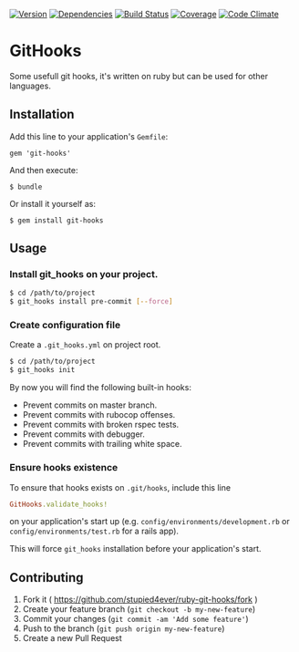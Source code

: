 [![Version](http://allthebadges.io/stupied4ever/git-hooks/badge_fury.png)](http://allthebadges.io/stupied4ever/git-hooks/badge_fury)
[![Dependencies](http://allthebadges.io/stupied4ever/git-hooks/gemnasium.png)](http://allthebadges.io/stupied4ever/git-hooks/gemnasium)
[![Build Status](http://allthebadges.io/stupied4ever/git-hooks/travis.png)](http://allthebadges.io/stupied4ever/git-hooks/travis)
[![Coverage](http://allthebadges.io/stupied4ever/git-hooks/coveralls.png)](http://allthebadges.io/stupied4ever/git-hooks/coveralls)
[![Code Climate](http://allthebadges.io/stupied4ever/git-hooks/code_climate.png)](http://allthebadges.io/stupied4ever/git-hooks/code_climate)

# GitHooks

Some usefull git hooks, it's written on ruby but can be used for other
languages.

## Installation

Add this line to your application's `Gemfile`:

    gem 'git-hooks'

And then execute:

    $ bundle

Or install it yourself as:

    $ gem install git-hooks

## Usage
### Install git_hooks on your project.

```bash
$ cd /path/to/project
$ git_hooks install pre-commit [--force]
```

### Create configuration file

Create a `.git_hooks.yml` on project root.

```bash
$ cd /path/to/project
$ git_hooks init
```

By now you will find the following built-in hooks:

 - Prevent commits on master branch.
 - Prevent commits with rubocop offenses.
 - Prevent commits with broken rspec tests.
 - Prevent commits with debugger.
 - Prevent commits with trailing white space.

### Ensure hooks existence

To ensure that hooks exists on `.git/hooks`, include this line

```ruby
GitHooks.validate_hooks!
```

on your application's start up (e.g. `config/environments/development.rb` or
`config/environments/test.rb` for a rails app).

This will force `git_hooks` installation before your application's start.

## Contributing

1. Fork it ( https://github.com/stupied4ever/ruby-git-hooks/fork )
2. Create your feature branch (`git checkout -b my-new-feature`)
3. Commit your changes (`git commit -am 'Add some feature'`)
4. Push to the branch (`git push origin my-new-feature`)
5. Create a new Pull Request
